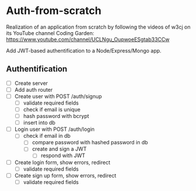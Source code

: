 # Auth-from-scratch
Realization of an application from scratch by following the videos of w3cj on its YouTube channel Coding Garden: https://www.youtube.com/channel/UCLNgu_OupwoeESgtab33CCw

Add JWT-based authentification to a Node/Express/Mongo app.

## Authentification
* [ ] Create server
* [ ] Add auth router
* [ ] Create user with POST /auth/signup
    * [ ] validate required fields
    * [ ] check if email is unique
    * [ ] hash password with bcrypt
    * [ ] insert into db
* [ ] Login user with POST /auth/login
    * [ ] check if email in db
        * [ ] compare password with hashed password in db
        * [ ] create and sign a JWT
            * [ ] respond with JWT
* [ ] Create login form, show errors, redirect
    * [ ] validate required fields
* [ ] Create sign up form, show errors, redirect
    * [ ] validate required fields